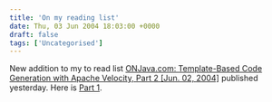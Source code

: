 ```yaml
---
title: 'On my reading list'
date: Thu, 03 Jun 2004 18:03:00 +0000
draft: false
tags: ['Uncategorised']
---
```


New addition to my to read list [ONJava.com: Template-Based Code Generation with Apache Velocity, Part 2 \[Jun. 02, 2004\]](http://www.onjava.com/pub/a/onjava/2004/06/02/cg-vel-2.html) published yesterday. Here is [Part 1](http://www.onjava.com/pub/a/onjava/2004/05/05/cg-vel1.html).